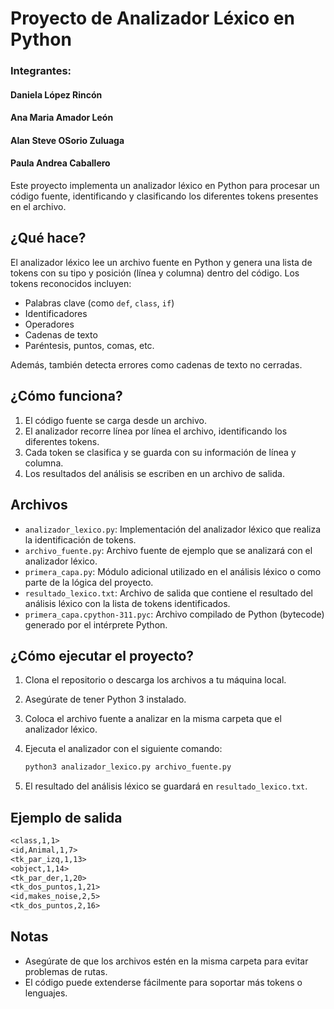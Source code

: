 
# Proyecto de Analizador Léxico en Python

### Integrantes:
#### Daniela López Rincón
#### Ana Maria Amador León 
#### Alan Steve OSorio Zuluaga 
#### Paula Andrea Caballero 


Este proyecto implementa un analizador léxico en Python para procesar un código fuente, identificando y clasificando los diferentes tokens presentes en el archivo.

## ¿Qué hace?

El analizador léxico lee un archivo fuente en Python y genera una lista de tokens con su tipo y posición (línea y columna) dentro del código. Los tokens reconocidos incluyen:
- Palabras clave (como `def`, `class`, `if`)
- Identificadores
- Operadores
- Cadenas de texto
- Paréntesis, puntos, comas, etc.

Además, también detecta errores como cadenas de texto no cerradas.

## ¿Cómo funciona?

1. El código fuente se carga desde un archivo.
2. El analizador recorre línea por línea el archivo, identificando los diferentes tokens.
3. Cada token se clasifica y se guarda con su información de línea y columna.
4. Los resultados del análisis se escriben en un archivo de salida.

## Archivos

- `analizador_lexico.py`: Implementación del analizador léxico que realiza la identificación de tokens.
- `archivo_fuente.py`: Archivo fuente de ejemplo que se analizará con el analizador léxico.
- `primera_capa.py`: Módulo adicional utilizado en el análisis léxico o como parte de la lógica del proyecto.
- `resultado_lexico.txt`: Archivo de salida que contiene el resultado del análisis léxico con la lista de tokens identificados.
- `primera_capa.cpython-311.pyc`: Archivo compilado de Python (bytecode) generado por el intérprete Python.

## ¿Cómo ejecutar el proyecto?

1. Clona el repositorio o descarga los archivos a tu máquina local.
2. Asegúrate de tener Python 3 instalado.
3. Coloca el archivo fuente a analizar en la misma carpeta que el analizador léxico.
4. Ejecuta el analizador con el siguiente comando:

   ```bash
   python3 analizador_lexico.py archivo_fuente.py
   ```

5. El resultado del análisis léxico se guardará en `resultado_lexico.txt`.

## Ejemplo de salida

```txt
<class,1,1>
<id,Animal,1,7>
<tk_par_izq,1,13>
<object,1,14>
<tk_par_der,1,20>
<tk_dos_puntos,1,21>
<id,makes_noise,2,5>
<tk_dos_puntos,2,16>
```

## Notas

- Asegúrate de que los archivos estén en la misma carpeta para evitar problemas de rutas.
- El código puede extenderse fácilmente para soportar más tokens o lenguajes.
